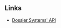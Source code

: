 #

## Links

- [Dossier Systems' API](https://d7.dossierondemand.com/api/documentation/swagger/index.html)